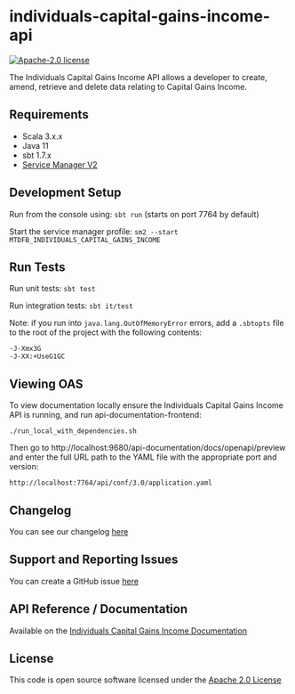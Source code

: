 
# individuals-capital-gains-income-api

[![Apache-2.0 license](http://img.shields.io/badge/license-Apache-blue.svg)](http://www.apache.org/licenses/LICENSE-2.0.html)

The Individuals Capital Gains Income API allows a developer to create, amend, retrieve and delete data relating to Capital Gains Income.

## Requirements

- Scala 3.x.x
- Java 11
- sbt 1.7.x
- [Service Manager V2](https://github.com/hmrc/sm2)

## Development Setup

Run from the console using: `sbt run` (starts on port 7764 by default)

Start the service manager profile: `sm2 --start MTDFB_INDIVIDUALS_CAPITAL_GAINS_INCOME`

## Run Tests

Run unit tests: `sbt test`

Run integration tests: `sbt it/test`

Note: if you run into `java.lang.OutOfMemoryError` errors, add a `.sbtopts` file to the root of the project with the
following contents:

```
-J-Xmx3G
-J-XX:+UseG1GC
```

## Viewing OAS

To view documentation locally ensure the Individuals Capital Gains Income API is running, and run api-documentation-frontend:

```
./run_local_with_dependencies.sh
```

Then go to http://localhost:9680/api-documentation/docs/openapi/preview and enter the full URL path to the YAML file with the
appropriate port and version:

```
http://localhost:7764/api/conf/3.0/application.yaml
```

## Changelog

You can see our changelog [here](https://github.com/hmrc/income-tax-mtd-changelog)

## Support and Reporting Issues

You can create a GitHub issue [here](https://github.com/hmrc/income-tax-mtd-changelog/issues)

## API Reference / Documentation

Available on
the [Individuals Capital Gains Income Documentation](https://developer.service.hmrc.gov.uk/api-documentation/docs/api/service/individuals-capital-gains-income-api)

## License

This code is open source software licensed under
the [Apache 2.0 License]("http://www.apache.org/licenses/LICENSE-2.0.html")
